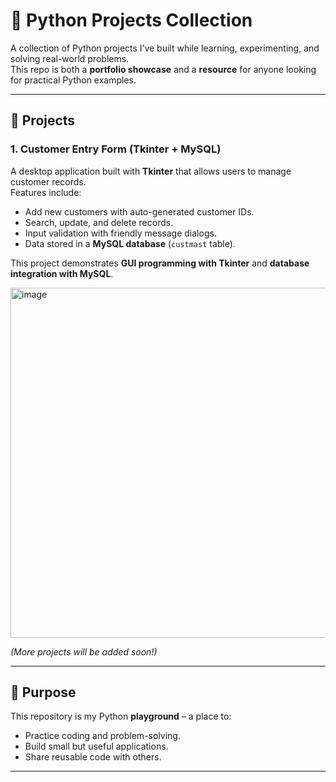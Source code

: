 # 🐍 Python Projects Collection

A collection of Python projects I’ve built while learning, experimenting, and solving real-world problems.  
This repo is both a **portfolio showcase** and a **resource** for anyone looking for practical Python examples.  

---

## 📂 Projects

### 1. Customer Entry Form (Tkinter + MySQL)  
A desktop application built with **Tkinter** that allows users to manage customer records.  
Features include:  
- Add new customers with auto-generated customer IDs.  
- Search, update, and delete records.  
- Input validation with friendly message dialogs.  
- Data stored in a **MySQL database** (`custmast` table).  

This project demonstrates **GUI programming with Tkinter** and **database integration with MySQL**.  

<img width="745" height="560" alt="image" src="https://github.com/user-attachments/assets/f5a1467f-e3f3-4ec1-bd5e-96667773a876" />


*(More projects will be added soon!)*  

---

## 🎯 Purpose
This repository is my Python **playground** – a place to:  
- Practice coding and problem-solving.  
- Build small but useful applications.  
- Share reusable code with others.  

---
